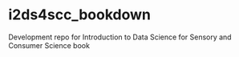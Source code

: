 # i2ds4scc_bookdown
Development repo for Introduction to Data Science for Sensory and Consumer Science book

